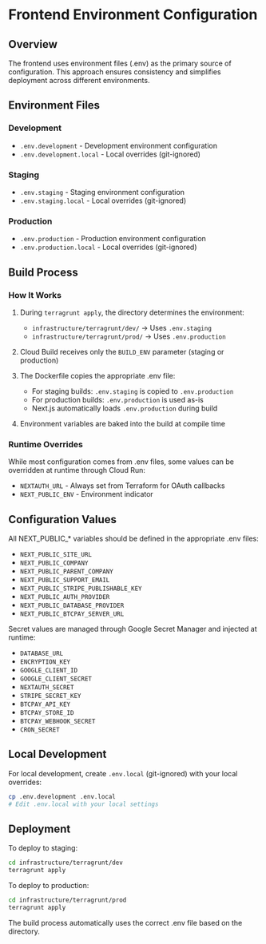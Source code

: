 # Frontend Environment Configuration

## Overview
The frontend uses environment files (.env) as the primary source of configuration. This approach ensures consistency and simplifies deployment across different environments.

## Environment Files

### Development
- `.env.development` - Development environment configuration
- `.env.development.local` - Local overrides (git-ignored)

### Staging
- `.env.staging` - Staging environment configuration
- `.env.staging.local` - Local overrides (git-ignored)

### Production
- `.env.production` - Production environment configuration
- `.env.production.local` - Local overrides (git-ignored)

## Build Process

### How It Works
1. During `terragrunt apply`, the directory determines the environment:
   - `infrastructure/terragrunt/dev/` → Uses `.env.staging`
   - `infrastructure/terragrunt/prod/` → Uses `.env.production`

2. Cloud Build receives only the `BUILD_ENV` parameter (staging or production)

3. The Dockerfile copies the appropriate .env file:
   - For staging builds: `.env.staging` is copied to `.env.production`
   - For production builds: `.env.production` is used as-is
   - Next.js automatically loads `.env.production` during build

4. Environment variables are baked into the build at compile time

### Runtime Overrides
While most configuration comes from .env files, some values can be overridden at runtime through Cloud Run:
- `NEXTAUTH_URL` - Always set from Terraform for OAuth callbacks
- `NEXT_PUBLIC_ENV` - Environment indicator

## Configuration Values

All NEXT_PUBLIC_* variables should be defined in the appropriate .env files:
- `NEXT_PUBLIC_SITE_URL`
- `NEXT_PUBLIC_COMPANY`
- `NEXT_PUBLIC_PARENT_COMPANY`
- `NEXT_PUBLIC_SUPPORT_EMAIL`
- `NEXT_PUBLIC_STRIPE_PUBLISHABLE_KEY`
- `NEXT_PUBLIC_AUTH_PROVIDER`
- `NEXT_PUBLIC_DATABASE_PROVIDER`
- `NEXT_PUBLIC_BTCPAY_SERVER_URL`

Secret values are managed through Google Secret Manager and injected at runtime:
- `DATABASE_URL`
- `ENCRYPTION_KEY`
- `GOOGLE_CLIENT_ID`
- `GOOGLE_CLIENT_SECRET`
- `NEXTAUTH_SECRET`
- `STRIPE_SECRET_KEY`
- `BTCPAY_API_KEY`
- `BTCPAY_STORE_ID`
- `BTCPAY_WEBHOOK_SECRET`
- `CRON_SECRET`

## Local Development

For local development, create `.env.local` (git-ignored) with your local overrides:
```bash
cp .env.development .env.local
# Edit .env.local with your local settings
```

## Deployment

To deploy to staging:
```bash
cd infrastructure/terragrunt/dev
terragrunt apply
```

To deploy to production:
```bash
cd infrastructure/terragrunt/prod
terragrunt apply
```

The build process automatically uses the correct .env file based on the directory.